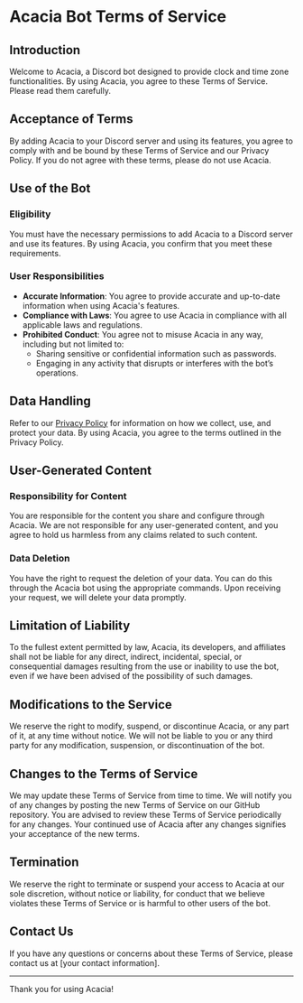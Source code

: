 # Acacia Bot Terms of Service

## Introduction
Welcome to Acacia, a Discord bot designed to provide clock and time zone functionalities. By using Acacia, you agree to these Terms of Service. Please read them carefully.

## Acceptance of Terms
By adding Acacia to your Discord server and using its features, you agree to comply with and be bound by these Terms of Service and our Privacy Policy. If you do not agree with these terms, please do not use Acacia.

## Use of the Bot

### Eligibility
You must have the necessary permissions to add Acacia to a Discord server and use its features. By using Acacia, you confirm that you meet these requirements.

### User Responsibilities
- **Accurate Information**: You agree to provide accurate and up-to-date information when using Acacia's features.
- **Compliance with Laws**: You agree to use Acacia in compliance with all applicable laws and regulations.
- **Prohibited Conduct**: You agree not to misuse Acacia in any way, including but not limited to:
  - Sharing sensitive or confidential information such as passwords.
  - Engaging in any activity that disrupts or interferes with the bot’s operations.

## Data Handling
Refer to our [Privacy Policy](link-to-privacy-policy) for information on how we collect, use, and protect your data. By using Acacia, you agree to the terms outlined in the Privacy Policy.

## User-Generated Content

### Responsibility for Content
You are responsible for the content you share and configure through Acacia. We are not responsible for any user-generated content, and you agree to hold us harmless from any claims related to such content.

### Data Deletion
You have the right to request the deletion of your data. You can do this through the Acacia bot using the appropriate commands. Upon receiving your request, we will delete your data promptly.

## Limitation of Liability
To the fullest extent permitted by law, Acacia, its developers, and affiliates shall not be liable for any direct, indirect, incidental, special, or consequential damages resulting from the use or inability to use the bot, even if we have been advised of the possibility of such damages.

## Modifications to the Service
We reserve the right to modify, suspend, or discontinue Acacia, or any part of it, at any time without notice. We will not be liable to you or any third party for any modification, suspension, or discontinuation of the bot.

## Changes to the Terms of Service
We may update these Terms of Service from time to time. We will notify you of any changes by posting the new Terms of Service on our GitHub repository. You are advised to review these Terms of Service periodically for any changes. Your continued use of Acacia after any changes signifies your acceptance of the new terms.

## Termination
We reserve the right to terminate or suspend your access to Acacia at our sole discretion, without notice or liability, for conduct that we believe violates these Terms of Service or is harmful to other users of the bot.

## Contact Us
If you have any questions or concerns about these Terms of Service, please contact us at [your contact information].

---

Thank you for using Acacia!
